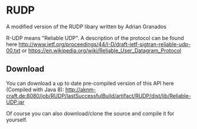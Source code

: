 # RUDP
A modified version of the RUDP libary written by Adrian Granados

R-UDP means "Reliable UDP". A description of the protocol can be found here http://www.ietf.org/proceedings/44/I-D/draft-ietf-sigtran-reliable-udp-00.txt or https://en.wikipedia.org/wiki/Reliable_User_Datagram_Protocol

Download
--
You can download a up to date pre-compiled version of this API here (Compiled with Java 8):
http://aknm-craft.de:8080/job/RUDP/lastSuccessfulBuild/artifact/RUDP/dist/lib/Reliable-UDP.jar

Of course you can also download/clone the source and compile it for yourself.
